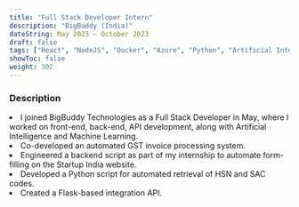 ```yaml
---
title: "Full Stack Developer Intern"
description: "BigBuddy (India)"
dateString: May 2023 – October 2023
draft: false
tags: ["React", "NodeJS", "Docker", "Azure", "Python", "Artificial Intelligence","Machine Learning","Hugging Face", "Flask"]
showToc: false
weight: 302
--- 
```


### Description

<li>I joined BigBuddy Technologies as a Full Stack Developer in May, where I worked on front-end, back-end, API development, along with Artificial Intelligence and Machine Learning. 
</li>
<li>Co-developed an automated GST invoice processing system.</li>
<li>Engineered a backend script as part of my internship to automate form-filling on the Startup India website.</li>
<li>Developed a Python script for automated retrieval of HSN and SAC codes.</li>
<li>Created a Flask-based integration API.</li>
